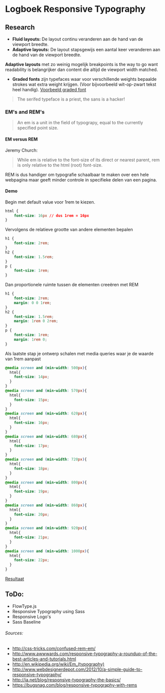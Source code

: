 # Logboek Responsive Typography #
## Research ##

- **Fluid layouts:** De layout continu veranderen aan de hand van de viewport breedte.
- **Adaptive layouts:** De layout stapsgewijs een aantal keer veranderen aan de hand van de viewport breedte.

**Adaptive layouts** met zo weinig mogelijk breakpoints is the way to go want readability is belangrijker dan content die altijd de viewport width matched.

- **Graded fonts** zijn typefaces waar voor verschillende weights bepaalde strokes wat extra weight krijgen. (Voor bijvoorbeeld wit-op-zwart tekst heel handig).
[Voorbeeld graded font](BureauRoman_graded.png)

> The serifed typeface is a priest, the sans is a hacker!


###  EM's and REM's ###
> An em is a unit in the field of typograpy, equal to the currently specified point size.

#### EM versus REM ####
Jeremy Church:
> While em is relative to the font-size of its direct or nearest parent, rem is only relative to the html (root) font-size.

REM is dus handiger om typografie schaalbaar te maken over een hele webpagina maar geeft minder controle in specifieke delen van een pagina.

#### Demo ####
Begin met default value voor 1rem te kiezen.

```css
html {
    font-size: 16px // dus 1rem = 16px
}
```
Vervolgens de relatieve grootte van andere elementen bepalen
```css
h1 {
    font-size: 2rem;
}
h2 {
    font-size: 1.5rem;
}
p {
    font-size: 1rem;
}
```
Dan proportionele ruimte tussen de elementen creeëren met REM

```css
h1 {
    font-size: 2rem;
    margin: 0 0 1rem;
}
h2 {
    font-size: 1.5rem;
    margin: 1rem 0 2rem;
}
p {
    font-size: 1rem;
    margin: 1rem 0;
}
```
Als laatste stap je ontwerp schalen met media queries waar je de waarde van 1rem aanpast
```css
@media screen and (min-width: 500px){
  html{
    font-size: 14px;
  }
}
@media screen and (min-width: 570px){
  html{
    font-size: 15px;
  }
}
@media screen and (min-width: 620px){
  html{
    font-size: 16px;
  }
}
@media screen and (min-width: 680px){
  html{
    font-size: 17px;
  }
}
@media screen and (min-width: 720px){
  html{
    font-size: 18px;
  }
}
@media screen and (min-width: 800px){
  html{
    font-size: 19px;
  }
}
@media screen and (min-width: 860px){
  html{
    font-size: 20px;
  }
}
@media screen and (min-width: 920px){
  html{
    font-size: 21px;
  }
}
@media screen and (min-width: 1000px){
  html{
    font-size: 22px;
  }
}
```
[Resultaat](demos/rems/rems.css)

##  ToDo:  ##
- FlowType.js
- Responsive Typography using Sass
- Responsive Logo's
- Sass Baseline

######  Sources:  ######
- http://css-tricks.com/confused-rem-em/
- http://www.awwwards.com/responsive-typography-a-roundup-of-the-best-articles-and-tutorials.html
- http://en.wikipedia.org/wiki/Em_(typography)
- http://www.webdesignerdepot.com/2012/10/a-simple-guide-to-responsive-typography/
- http://ia.net/blog/responsive-typography-the-basics/
- https://bugsnag.com/blog/responsive-typography-with-rems
